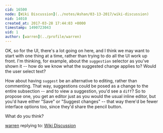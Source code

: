 ```yaml
---
cid: 16500
node: [Wiki Discussion](../notes/Ashan/03-13-2017/wiki-discussion)
nid: 14010
created_at: 2017-03-28 17:44:03 +0000
timestamp: 1490723043
uid: 1
author: [warren](../profile/warren)
---
```


OK, so for the UI, there's a lot going on here, and I think we may want to start with one thing at a time, rather than trying to do all the UI work up front. I'm thinking, for example, about the `suggestion` selector as you've shown it -- how do we know what the suggested change applies to? Would the user select text? 

How about having `suggest` be an alternative to editing, rather than commenting. That way, suggestions could be posed as a change to the entire subsection -- and to view a suggestion, you'd see a `diff`? So to propose one, you get an editor just as you would the usual inline editor, but you'd have either "Save" or "Suggest changes" -- that way there'd be fewer interface options too, since they'd share the pencil button. 

What do you think?

[warren](../profile/warren) replying to: [Wiki Discussion](../notes/Ashan/03-13-2017/wiki-discussion)

